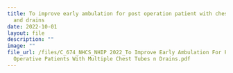 ```yaml
---
title: To improve early ambulation for post operation patient with chest tubes
  and drains
date: 2022-10-01
layout: file
description: ""
image: ""
file_url: /files/C_674_NHCS_NHIP 2022_To Improve Early Ambulation For Post
  Operative Patients With Multiple Chest Tubes n Drains.pdf
---
```

